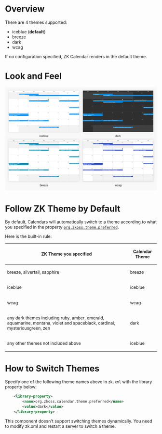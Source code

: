 # Overview

There are 4 themes supported:

- iceblue (**default**)
- breeze
- dark
- wcag

If no configuration specified, ZK Calendar renders in the default theme.

# Look and Feel

![](/zk_calendar_essentials/images/Zk_calendar3_themes.png)

# Follow ZK Theme by Default

By default, Calendars will automatically switch to a theme according to
what you specified in the property [ `org.zkoss.theme.preferred`]({{site.baseurl}}/zk_dev_ref/theming_and_styling/switching_themes).

Here is the built-in rule:

<table>
<thead>
<tr class="header">
<th><center>
<p>ZK Theme you specified</p>
</center></th>
<th><center>
<p>Calendar Theme</p>
</center></th>
</tr>
</thead>
<tbody>
<tr class="odd">
<td><p>breeze, silvertail, sapphire</p></td>
<td><p>breeze</p></td>
</tr>
<tr class="even">
<td><p>iceblue</p></td>
<td><p>iceblue</p></td>
</tr>
<tr class="odd">
<td><p>wcag</p></td>
<td><p>wcag</p></td>
</tr>
<tr class="even">
<td><p>any dark themes including ruby, amber, emerald, aquamarine,
montana, violet and spaceblack, cardinal, mysteriousgreen, zen</p></td>
<td><p>dark</p></td>
</tr>
<tr class="odd">
<td><p>any other themes not included above</p></td>
<td><p>iceblue</p></td>
</tr>
</tbody>
</table>

# How to Switch Themes

Specify one of the following theme names above in `zk.xml` with the
library property below:

```xml
    <library-property>
        <name>org.zkoss.calendar.theme.preferred</name>
        <value>dark</value>
    </library-property>
```

This component doesn't support switching themes dynamically. You need to
modify zk.xml and restart a server to switch a theme.
